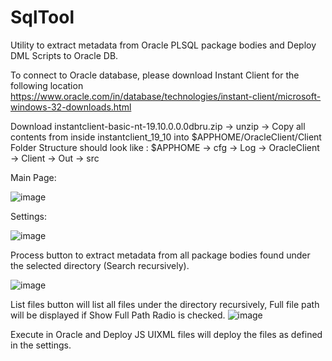 # SqlTool
Utility to extract metadata from Oracle PLSQL package bodies and Deploy DML Scripts to Oracle DB.

To connect to Oracle database, please download Instant Client for the following location
https://www.oracle.com/in/database/technologies/instant-client/microsoft-windows-32-downloads.html

Download instantclient-basic-nt-19.10.0.0.0dbru.zip -> unzip -> Copy all contents from inside instantclient_19_10 into $APPHOME/OracleClient/Client
Folder Structure should look like :
$APPHOME
    -> cfg
    -> Log
    -> OracleClient
        -> Client
    -> Out
    -> src
    
Main Page:

![image](https://user-images.githubusercontent.com/44316307/118475202-94079880-b729-11eb-8f81-898a7278bf38.png)

Settings:

![image](https://user-images.githubusercontent.com/44316307/118475277-aeda0d00-b729-11eb-9ffa-ca310ea628db.png)

Process button to extract metadata from all package bodies found under the selected directory (Search recursively).

![image](https://user-images.githubusercontent.com/44316307/118475950-8b639200-b72a-11eb-86fd-9ffae0050c39.png)

List files button will list all files under the directory recursively, Full file path will be displayed if Show Full Path Radio is checked.
![image](https://user-images.githubusercontent.com/44316307/118476436-1fcdf480-b72b-11eb-8004-99483739e077.png)

Execute in Oracle and Deploy JS UIXML files will deploy the files as defined in the settings.

